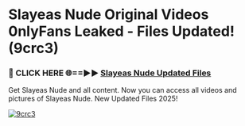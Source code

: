 # Slayeas Nude Original Videos 0nlyFans Leaked - Files Updated! (9crc3)

<h3>🔴 CLICK HERE 🌐==►► <a href="https://tinyurl.com/52m3yx9h" rel="nofollow">Slayeas Nude Updated Files</a></h3>

Get Slayeas Nude and all content. Now you can access all videos and pictures of Slayeas Nude. New Updated Files 2025!

[![9crc3](https://i.imgur.com/TnHtlc8.gif)](https://tinyurl.com/52m3yx9h)
